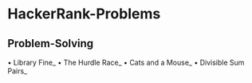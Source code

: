 # HackerRank-Problems

## Problem-Solving
• Library Fine_
• The Hurdle Race_
• Cats and a Mouse_
• Divisible Sum Pairs_
